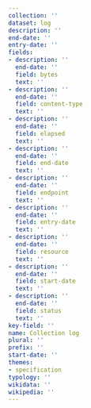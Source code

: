 ```yaml
---
collection: ''
dataset: log
description: ''
end-date: ''
entry-date: ''
fields:
- description: ''
  end-date: ''
  field: bytes
  text: ''
- description: ''
  end-date: ''
  field: content-type
  text: ''
- description: ''
  end-date: ''
  field: elapsed
  text: ''
- description: ''
  end-date: ''
  field: end-date
  text: ''
- description: ''
  end-date: ''
  field: endpoint
  text: ''
- description: ''
  end-date: ''
  field: entry-date
  text: ''
- description: ''
  end-date: ''
  field: resource
  text: ''
- description: ''
  end-date: ''
  field: start-date
  text: ''
- description: ''
  end-date: ''
  field: status
  text: ''
key-field: ''
name: Collection log
plural: ''
prefix: ''
start-date: ''
themes:
- specification
typology: ''
wikidata: ''
wikipedia: ''
---
```

